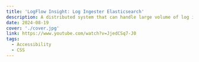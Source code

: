 ```yaml
---
title: 'LogFlow Insight: Log Ingester Elasticsearch'
description: A distributed system that can handle large volume of log insertions through HTTP and provides a interface to search these logs in real-time.
date: 2024-08-19
cover: './cover.jpg'
link: https://www.youtube.com/watch?v=JjedCSq7-J0
tags:
  - Accessibility
  - CSS
---
```

